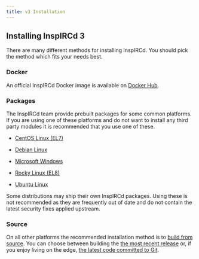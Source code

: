 ```yaml
---
title: v3 Installation
---
```


## Installing InspIRCd 3

There are many different methods for installing InspIRCd. You should pick the method which fits your needs best.

### Docker

An official InspIRCd Docker image is available on [Docker Hub](https://hub.docker.com/r/inspircd/inspircd-docker/).

### Packages

The InspIRCd team provide prebuilt packages for some common platforms. If you are using one of these platforms and do not want to install any third party modules it is recommended that you use one of these.

* [CentOS Linux (EL7)](/3/installation/centos)

* [Debian Linux](/3/installation/debian)

* [Microsoft Windows](/3/installation/windows)

* [Rocky Linux (EL8)](/3/installation/rocky)

* [Ubuntu Linux](/3/installation/ubuntu)

Some distributions may ship their own InspIRCd packages. Using these is not recommended as they are frequently out of date and do not contain the latest security fixes applied upstream.

### Source

On all other platforms the recommended installation method is to [build from source](/3/installation/source). You can choose between building the [the most recent release](/3/installation/source#release-tarball) or, if you enjoy living on the edge, [the latest code committed to Git](/3/installation/source#git).
